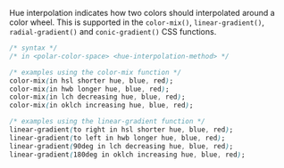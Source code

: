 Hue interpolation indicates how two colors should interpolated around a color wheel. This is supported in the `color-mix()`, `linear-gradient()`, `radial-gradient()` and `conic-gradient()` CSS functions.

```css
/* syntax */
/* in <polar-color-space> <hue-interpolation-method> */

/* examples using the color-mix function */
color-mix(in hsl shorter hue, blue, red);
color-mix(in hwb longer hue, blue, red);
color-mix(in lch decreasing hue, blue, red);
color-mix(in oklch increasing hue, blue, red);

/* examples using the linear-gradient function */
linear-gradient(to right in hsl shorter hue, blue, red);
linear-gradient(to left in hwb longer hue, blue, red);
linear-gradient(90deg in lch decreasing hue, blue, red);
linear-gradient(180deg in oklch increasing hue, blue, red);
```
